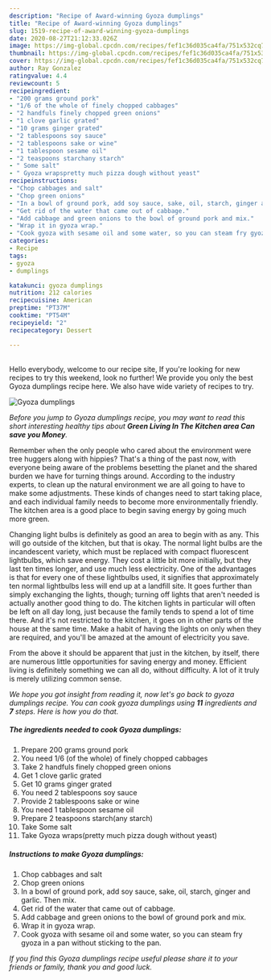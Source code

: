 ```yaml
---
description: "Recipe of Award-winning Gyoza dumplings"
title: "Recipe of Award-winning Gyoza dumplings"
slug: 1519-recipe-of-award-winning-gyoza-dumplings
date: 2020-08-27T21:12:33.026Z
image: https://img-global.cpcdn.com/recipes/fef1c36d035ca4fa/751x532cq70/gyoza-dumplings-recipe-main-photo.jpg
thumbnail: https://img-global.cpcdn.com/recipes/fef1c36d035ca4fa/751x532cq70/gyoza-dumplings-recipe-main-photo.jpg
cover: https://img-global.cpcdn.com/recipes/fef1c36d035ca4fa/751x532cq70/gyoza-dumplings-recipe-main-photo.jpg
author: Ray Gonzalez
ratingvalue: 4.4
reviewcount: 5
recipeingredient:
- "200 grams ground pork"
- "1/6 of the whole of finely chopped cabbages"
- "2 handfuls finely chopped green onions"
- "1 clove garlic grated"
- "10 grams ginger grated"
- "2 tablespoons soy sauce"
- "2 tablespoons sake or wine"
- "1 tablespoon sesame oil"
- "2 teaspoons starchany starch"
- " Some salt"
- " Gyoza wrapspretty much pizza dough without yeast"
recipeinstructions:
- "Chop cabbages and salt"
- "Chop green onions"
- "In a bowl of ground pork, add soy sauce, sake, oil, starch, ginger and garlic. Then mix."
- "Get rid of the water that came out of cabbage."
- "Add cabbage and green onions to the bowl of ground pork and mix."
- "Wrap it in gyoza wrap."
- "Cook gyoza with sesame oil and some water, so you can steam fry gyoza in a pan without sticking to the pan."
categories:
- Recipe
tags:
- gyoza
- dumplings

katakunci: gyoza dumplings 
nutrition: 212 calories
recipecuisine: American
preptime: "PT37M"
cooktime: "PT54M"
recipeyield: "2"
recipecategory: Dessert

---
```

<br>
Hello everybody, welcome to our recipe site, If you're looking for new recipes to try this weekend, look no further! We provide you only the best Gyoza dumplings recipe here. We also have wide variety of recipes to try.
<br>


![Gyoza dumplings](https://img-global.cpcdn.com/recipes/fef1c36d035ca4fa/751x532cq70/gyoza-dumplings-recipe-main-photo.jpg)

<i>Before you jump to Gyoza dumplings recipe, you may want to read this short interesting healthy tips about 
<strong>Green Living In The Kitchen area Can save you Money</strong>.</i>
</br>

Remember when the only people who cared about the environment were tree huggers along with hippies? That's a thing of the past now, with everyone being aware of the problems besetting the planet and the shared burden we have for turning things around. According to the industry experts, to clean up the natural environment we are all going to have to make some adjustments. These kinds of changes need to start taking place, and each individual family needs to become more environmentally friendly. The kitchen area is a good place to begin saving energy by going much more green.

Changing light bulbs is definitely as good an area to begin with as any. This will go outside of the kitchen, but that is okay. The normal light bulbs are the incandescent variety, which must be replaced with compact fluorescent lightbulbs, which save energy. They cost a little bit more initially, but they last ten times longer, and use much less electricity. One of the advantages is that for every one of these lightbulbs used, it signifies that approximately ten normal lightbulbs less will end up at a landfill site. It goes further than simply exchanging the lights, though; turning off lights that aren't needed is actually another good thing to do. The kitchen lights in particular will often be left on all day long, just because the family tends to spend a lot of time there. And it's not restricted to the kitchen, it goes on in other parts of the house at the same time. Make a habit of having the lights on only when they are required, and you'll be amazed at the amount of electricity you save.

From the above it should be apparent that just in the kitchen, by itself, there are numerous little opportunities for saving energy and money. Efficient living is definitely something we can all do, without difficulty. A lot of it truly is merely utilizing common sense.


<i>We hope you got insight from reading it, now let's go back to gyoza dumplings recipe. You can cook gyoza dumplings using <strong>11</strong> ingredients and <strong>7</strong> steps. Here is how you do that.
</i>

##### The ingredients needed to cook Gyoza dumplings:

1. Prepare 200 grams ground pork
1. You need 1/6 (of the whole) of finely chopped cabbages
1. Take 2 handfuls finely chopped green onions
1. Get 1 clove garlic grated
1. Get 10 grams ginger grated
1. You need 2 tablespoons soy sauce
1. Provide 2 tablespoons sake or wine
1. You need 1 tablespoon sesame oil
1. Prepare 2 teaspoons starch(any starch)
1. Take  Some salt
1. Take  Gyoza wraps(pretty much pizza dough without yeast)


##### Instructions to make Gyoza dumplings:

1. Chop cabbages and salt
1. Chop green onions
1. In a bowl of ground pork, add soy sauce, sake, oil, starch, ginger and garlic. Then mix.
1. Get rid of the water that came out of cabbage.
1. Add cabbage and green onions to the bowl of ground pork and mix.
1. Wrap it in gyoza wrap.
1. Cook gyoza with sesame oil and some water, so you can steam fry gyoza in a pan without sticking to the pan.


<i>If you find this Gyoza dumplings recipe useful please share it to your friends or family, thank you and good luck.</i>

